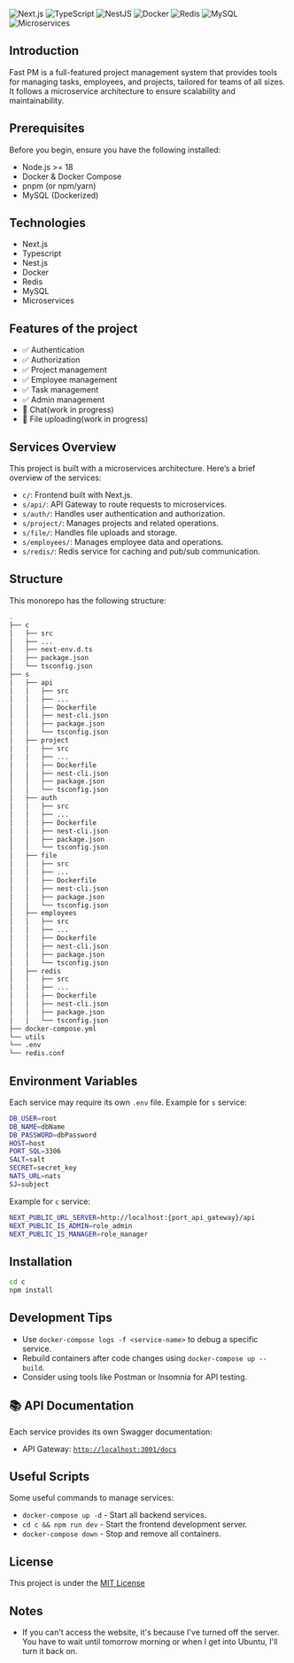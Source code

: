<p> <img src="https://img.shields.io/badge/Next.js-000?logo=next.js&logoColor=white" alt="Next.js"/> <img src="https://img.shields.io/badge/TypeScript-3178c6?logo=typescript&logoColor=white" alt="TypeScript"/> <img src="https://img.shields.io/badge/NestJS-ea2845?logo=nestjs&logoColor=white" alt="NestJS"/> <img src="https://img.shields.io/badge/Docker-2496ed?logo=docker&logoColor=white" alt="Docker"/> <img src="https://img.shields.io/badge/Redis-d82c20?logo=redis&logoColor=white" alt="Redis"/> <img src="https://img.shields.io/badge/MySQL-00758f?logo=mysql&logoColor=white" alt="MySQL"/> <img src="https://img.shields.io/badge/Microservices-6e40c9?logo=micro&logoColor=white" alt="Microservices"/> </p>

## Introduction

Fast PM is a full-featured project management system that provides tools for managing tasks, employees, and projects, tailored for teams of all sizes. It follows a microservice architecture to ensure scalability and maintainability.

## Prerequisites

Before you begin, ensure you have the following installed:

- Node.js >= 18
- Docker & Docker Compose
- pnpm (or npm/yarn)
- MySQL (Dockerized)


## Technologies

- Next.js
- Typescript
- Nest.js
- Docker
- Redis
- MySQL
- Microservices

## Features of the project

- ✅ Authentication
- ✅ Authorization
- ✅ Project management
- ✅ Employee management
- ✅ Task management
- ✅ Admin management
- 🚧 Chat(work in progress)
- 🚧 File uploading(work in progress)

## Services Overview

This project is built with a microservices architecture. Here’s a brief overview of the services:

- `c/`: Frontend built with Next.js.
- `s/api/`: API Gateway to route requests to microservices.
- `s/auth/`: Handles user authentication and authorization.
- `s/project/`: Manages projects and related operations.
- `s/file/`: Handles file uploads and storage.
- `s/employees/`: Manages employee data and operations.
- `s/redis/`: Redis service for caching and pub/sub communication.


## Structure

This monorepo has the following structure:

```bash
.
├── c
│   ├── src
│   ├── ...
│   ├── next-env.d.ts
│   ├── package.json
│   └── tsconfig.json
├── s
│   ├── api
│   │   ├── src
│   │   ├── ...
│   │   ├── Dockerfile
│   │   ├── nest-cli.json
│   │   ├── package.json
│   │   └── tsconfig.json
│   ├── project
│   │   ├── src
│   │   ├── ...
│   │   ├── Dockerfile
│   │   ├── nest-cli.json
│   │   ├── package.json
│   │   └── tsconfig.json
│   ├── auth
│   │   ├── src
│   │   ├── ...
│   │   ├── Dockerfile
│   │   ├── nest-cli.json
│   │   ├── package.json
│   │   └── tsconfig.json
│   ├── file
│   │   ├── src
│   │   ├── ...
│   │   ├── Dockerfile
│   │   ├── nest-cli.json
│   │   ├── package.json
│   │   └── tsconfig.json
│   ├── employees
│   │   ├── src
│   │   ├── ...
│   │   ├── Dockerfile
│   │   ├── nest-cli.json
│   │   ├── package.json
│   │   └── tsconfig.json
│   ├── redis
│   │   ├── src
│   │   ├── ...
│   │   ├── Dockerfile
│   │   ├── nest-cli.json
│   │   ├── package.json
│   │   └── tsconfig.json
├── docker-compose.yml
└── utils
└── .env
└── redis.conf
```

## Environment Variables

Each service may require its own `.env` file. Example for `s` service:
```bash
DB_USER=root
DB_NAME=dbName
DB_PASSWORD=dbPassword
HOST=host
PORT_SQL=3306
SALT=salt
SECRET=secret_key
NATS_URL=nats
SJ=subject
```

Example for `c` service:
```bash
NEXT_PUBLIC_URL_SERVER=http://localhost:{port_api_gateway}/api
NEXT_PUBLIC_IS_ADMIN=role_admin
NEXT_PUBLIC_IS_MANAGER=role_manager
```


## Installation

```bash
cd c
npm install
```

## Development Tips

- Use `docker-compose logs -f <service-name>` to debug a specific service.
- Rebuild containers after code changes using `docker-compose up --build`.
- Consider using tools like Postman or Insomnia for API testing.
## 📚 API Documentation

Each service provides its own Swagger documentation:
- API Gateway: [`http://localhost:3001/docs`](http://localhost:3001/docs)


## Useful Scripts

Some useful commands to manage services:

- `docker-compose up -d` - Start all backend services.
- `cd c && npm run dev` - Start the frontend development server.
- `docker-compose down` - Stop and remove all containers.

## License

This project is under the [MIT License](LICENSE)

## Notes

- If you can't access the website, it's because I've turned off the server. You have to wait until tomorrow morning or when I get into Ubuntu, I'll turn it back on.

